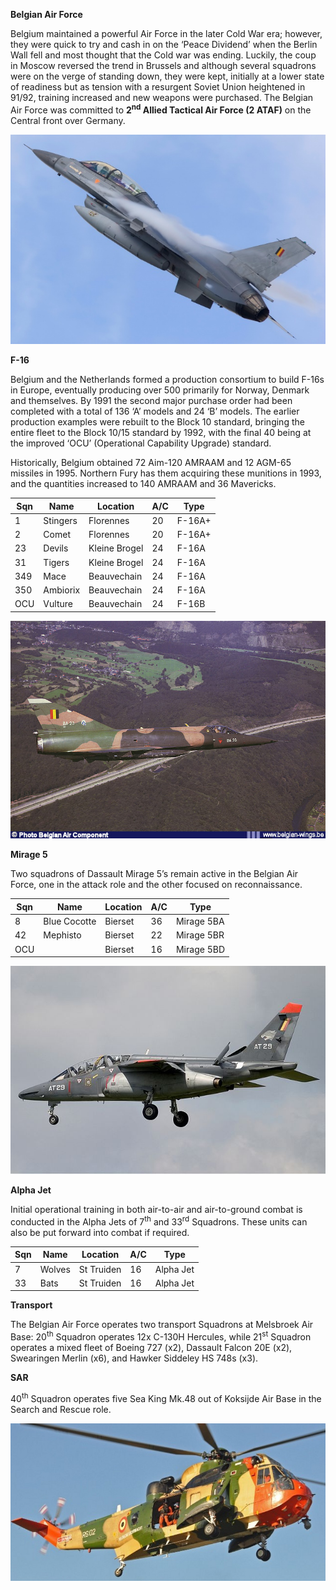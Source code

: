 **Belgian Air Force**

Belgium maintained a powerful Air Force in the later Cold War era;
however, they were quick to try and cash in on the ‘Peace Dividend’ when
the Berlin Wall fell and most thought that the Cold war was ending.
Luckily, the coup in Moscow reversed the trend in Brussels and although
several squadrons were on the verge of standing down, they were kept,
initially at a lower state of readiness but as tension with a resurgent
Soviet Union heightened in 91/92, training increased and new weapons
were purchased. The Belgian Air Force was committed to **2<sup>nd</sup>
Allied Tactical Air Force (2 ATAF)** on the Central front over Germany.

![](/assets/images/nato/be/air/image1.jpeg)

**F-16**

Belgium and the Netherlands formed a production consortium to build
F-16s in Europe, eventually producing over 500 primarily for Norway,
Denmark and themselves. By 1991 the second major purchase order had been
completed with a total of 136 ‘A’ models and 24 ‘B’ models. The earlier
production examples were rebuilt to the Block 10 standard, bringing the
entire fleet to the Block 10/15 standard by 1992, with the final 40
being at the improved ‘OCU’ (Operational Capability Upgrade) standard.

Historically, Belgium obtained 72 Aim-120 AMRAAM and 12 AGM-65 missiles
in 1995. Northern Fury has them acquiring these munitions in 1993, and
the quantities increased to 140 AMRAAM and 36 Mavericks.

| Sqn | Name     | Location      | A/C | Type   |
| --- | -------- | ------------- | --- | ------ |
| 1   | Stingers | Florennes     | 20  | F-16A+ |
| 2   | Comet    | Florennes     | 20  | F-16A+ |
| 23  | Devils   | Kleine Brogel | 24  | F-16A  |
| 31  | Tigers   | Kleine Brogel | 24  | F-16A  |
| 349 | Mace     | Beauvechain   | 24  | F-16A  |
| 350 | Ambiorix | Beauvechain   | 24  | F-16A  |
| OCU | Vulture  | Beauvechain   | 24  | F-16B  |

![](/assets/images/nato/be/air/image2.jpg)

**Mirage 5**

Two squadrons of Dassault Mirage 5’s remain active in the Belgian Air
Force, one in the attack role and the other focused on reconnaissance.

| Sqn | Name         | Location | A/C | Type       |
| --- | ------------ | -------- | --- | ---------- |
| 8   | Blue Cocotte | Bierset  | 36  | Mirage 5BA |
| 42  | Mephisto     | Bierset  | 22  | Mirage 5BR |
| OCU |              | Bierset  | 16  | Mirage 5BD |

![](/assets/images/nato/be/air/image3.jpg)

**Alpha Jet**

Initial operational training in both air-to-air and air-to-ground combat
is conducted in the Alpha Jets of 7<sup>th</sup> and 33<sup>rd</sup>
Squadrons. These units can also be put forward into combat if required.

| Sqn | Name   | Location   | A/C | Type      |
| --- | ------ | ---------- | --- | --------- |
| 7   | Wolves | St Truiden | 16  | Alpha Jet |
| 33  | Bats   | St Truiden | 16  | Alpha Jet |

**Transport**

The Belgian Air Force operates two transport Squadrons at Melsbroek Air
Base: 20<sup>th</sup> Squadron operates 12x C-130H Hercules, while
21<sup>st</sup> Squadron operates a mixed fleet of Boeing 727 (x2),
Dassault Falcon 20E (x2), Swearingen Merlin (x6), and Hawker Siddeley HS
748s (x3).

**SAR**

40<sup>th</sup> Squadron operates five Sea King Mk.48 out of Koksijde
Air Base in the Search and Rescue role.

![](/assets/images/nato/be/air/image4.jpg)
